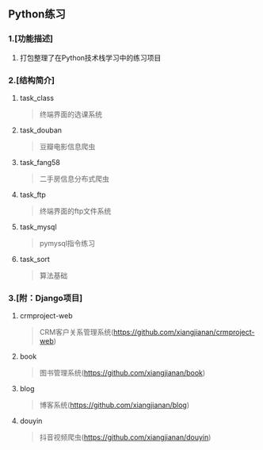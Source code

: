 ## Python练习

### 1.[功能描述]

1. 打包整理了在Python技术栈学习中的练习项目


### 2.[结构简介]

1. task_class
   > 终端界面的选课系统
2. task_douban
   > 豆瓣电影信息爬虫
3. task_fang58
   > 二手房信息分布式爬虫
4. task_ftp
   > 终端界面的ftp文件系统
5. task_mysql
   > pymysql指令练习
6. task_sort
   > 算法基础

### 3.[附：Django项目]

1. crmproject-web
   > CRM客户关系管理系统(https://github.com/xiangjianan/crmproject-web) 
2. book
   > 图书管理系统(https://github.com/xiangjianan/book) 
3. blog
   > 博客系统(https://github.com/xiangjianan/blog) 
4. douyin
   > 抖音视频爬虫(https://github.com/xiangjianan/douyin) 



